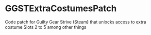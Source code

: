 # GGSTExtraCostumesPatch
Code patch for Guilty Gear Strive (Steam) that unlocks access to extra costume Slots 2 to 5 among other things
